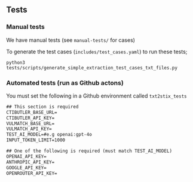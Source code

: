 ## Tests

### Manual tests

We have manual tests (see `manual-tests/` for cases)

To generate the test cases (`includes/test_cases.yaml`) to run these tests;

```shell
python3 tests/scripts/generate_simple_extraction_test_cases_txt_files.py
```

### Automated tests (run as Github actons)

You must set the following in a Github environment called `txt2stix_tests`

```txt
## This section is required
CTIBUTLER_BASE_URL=
CTIBUTLER_API_KEY=
VULMATCH_BASE_URL=
VULMATCH_API_KEY=
TEST_AI_MODEL=#e.g openai:gpt-4o
INPUT_TOKEN_LIMIT=1000

## One of the following is required (must match TEST_AI_MODEL)
OPENAI_API_KEY=
ANTHROPIC_API_KEY=
GOOGLE_API_KEY=
OPENROUTER_API_KEY=
```